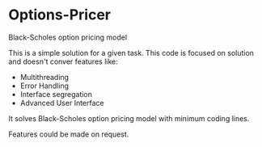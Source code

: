 # Options-Pricer
Black-Scholes option pricing model

This is a simple solution for a given task.
This code is focused on solution and doesn't conver features like:

- Multithreading
- Error Handling
- Interface segregation
- Advanced User Interface

It solves Black-Scholes option pricing model with minimum coding lines.

Features could be made on request.
